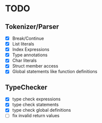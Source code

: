 # TODO
## Tokenizer/Parser
- [x] Break/Continue
- [x] List literals 
- [x] Index Expressions
- [x] Type annotations
- [x] Char literals
- [x] Struct member access 
- [x] Global statements like function definitions 

## TypeChecker
- [x] type check expressions
- [x] type check statements 
- [x] type check global definitions 
- [ ] fix invalid return values
